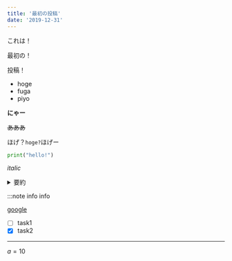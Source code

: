 ```yaml
---
title: '最初の投稿'
date: '2019-12-31'
---
```


これは！

最初の！

投稿！

- hoge
- fuga
- piyo

**にゃー**

~~あああ~~

ほげ？`hoge?`ほげー

```python
print("hello!")
```

*italic*

<details><summary>要約</summary>内容</details>

:::note info
info

[google](https://google.com)

- [ ] task1
- [x] task2

***

$a = 10$